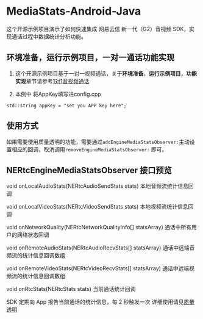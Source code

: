 # MediaStats-Android-Java

这个开源示例项目演示了如何快速集成 网易云信 新一代（G2）音视频 SDK，实现通话过程中数据统计分析功能。

## 环境准备，运行示例项目，一对一通话功能实现
1. 这个开源示例项目基于一对一视频通话，关于**环境准备**，**运行示例项目**，**功能实现**章节请参考[1对1音视频通话](https://github.com/netease-im/Basic-Video-Call/tree/master/One-to-One-Video/NERtcSample-1to1-Android-Java)

2. 本例中 将AppKey填写进config.cpp

```
std::string appKey = "set you APP key here";
```

## 使用方式

如果需要使用质量透明的功能，需要通过`addEngineMediaStatsObserver:`主动设置相应的回调，取消调用`removeEngineMediaStatsObserver:` 即可。

## NERtcEngineMediaStatsObserver 接口预览

void	onLocalAudioStats(NERtcAudioSendStats stats)
本地音频流统计信息回调

void	onLocalVideoStats(NERtcVideoSendStats stats)
本地视频流统计信息回调

void	onNetworkQuality(NERtcNetworkQualityInfo[] statsArray)
通话中所有用户的网络状态回调

void	onRemoteAudioStats(NERtcAudioRecvStats[] statsArray)
通话中远端音频流的统计信息回调数组

void	onRemoteVideoStats(NERtcVideoRecvStats[] statsArray)
通话中远端视频流的统计信息回调数组

void	onRtcStats(NERtcStats stats)
当前通话统计回调

SDK 定期向 App 报告当前通话的统计信息，每 2 秒触发一次
详细使用请见[质量透明](https://dev.yunxin.163.com/docs/product/%E9%9F%B3%E8%A7%86%E9%A2%91%E9%80%9A%E8%AF%9DG2/SDK%E5%BC%80%E5%8F%91%E9%9B%86%E6%88%90/Android%E5%BC%80%E5%8F%91%E9%9B%86%E6%88%90/%E8%B4%A8%E9%87%8F%E9%80%8F%E6%98%8E)


